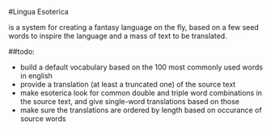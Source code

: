 #Lingua Esoterica

is a system for creating a fantasy language on the fly, based on a few seed words to inspire the language and a mass of text to be translated.

##todo:
- build a default vocabulary based on the 100 most commonly used words in english
- provide a translation (at least a truncated one) of the source text
- make esoterica look for common double and triple word combinations in the source text, and give single-word translations based on those
- make sure the translations are ordered by length based on occurance of source words